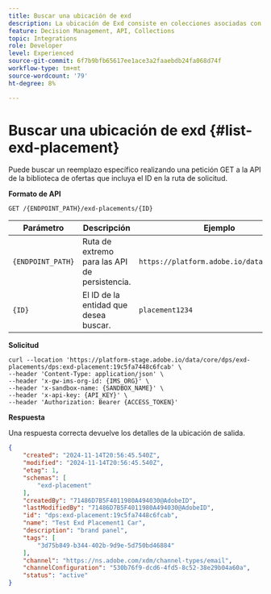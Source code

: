```yaml
---
title: Buscar una ubicación de exd
description: La ubicación de Exd consiste en colecciones asociadas con restricciones y métodos de clasificación para determinar ofertas.
feature: Decision Management, API, Collections
topic: Integrations
role: Developer
level: Experienced
source-git-commit: 6f7b9bfb65617ee1ace3a2faaebdb24fa068d74f
workflow-type: tm+mt
source-wordcount: '79'
ht-degree: 8%

---
```


# Buscar una ubicación de exd {#list-exd-placement}

Puede buscar un reemplazo específico realizando una petición GET a la API de la biblioteca de ofertas que incluya el ID en la ruta de solicitud.

**Formato de API**

```http
GET /{ENDPOINT_PATH}/exd-placements/{ID}
```

| Parámetro | Descripción | Ejemplo |
| --------- | ----------- | ------- |
| `{ENDPOINT_PATH}` | Ruta de extremo para las API de persistencia. | `https://platform.adobe.io/data/core/dps` |
| `{ID}` | El ID de la entidad que desea buscar. | `placement1234` |

**Solicitud**

```shell
curl --location 'https://platform-stage.adobe.io/data/core/dps/exd-placements/dps:exd-placement:19c5fa7448c6fcab' \
--header 'Content-Type: application/json' \
--header 'x-gw-ims-org-id: {IMS_ORG}' \
--header 'x-sandbox-name: {SANDBOX_NAME}' \
--header 'x-api-key: {API_KEY}' \
--header 'Authorization: Bearer {ACCESS_TOKEN}'
```

**Respuesta**

Una respuesta correcta devuelve los detalles de la ubicación de salida.

```json
{
    "created": "2024-11-14T20:56:45.540Z",
    "modified": "2024-11-14T20:56:45.540Z",
    "etag": 1,
    "schemas": [
        "exd-placement"
    ],
    "createdBy": "71486D7B5F4011980A494030@AdobeID",
    "lastModifiedBy": "71486D7B5F4011980A494030@AdobeID",
    "id": "dps:exd-placement:19c5fa7448c6fcab",
    "name": "Test Exd Placement1 Car",
    "description": "brand panel",
    "tags": [
        "3d75b849-b344-402b-9d9e-5d750bd46884"
    ],
    "channel": "https://ns.adobe.com/xdm/channel-types/email",
    "channelConfiguration": "530b76f9-dcd6-4fd5-8c52-38e29b04a60a",
    "status": "active"
}            
```
